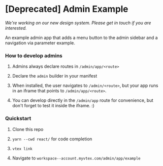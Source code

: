# [Deprecated] Admin Example

_We're working on our new design system. Please get in touch if you are interested._

An example admin app that adds a menu button to the admin sidebar and a navigation via parameter example.

### How to develop admins

1. Admins always declare routes in `/admin/app/<route>`

2. Declare the `admin` builder in your manifest

3. When installed, the user navigates to `/admin/<route>`, but your app runs in an iframe that points to `/admin/app/<route>`.

4. You can develop directly in the `/admin/app` route for convenience, but don't forget to test it inside the iframe. :)

### Quickstart

1. Clone this repo

2. `yarn --cwd react/` for code completion

3. `vtex link`

4. Navigate to `workspace--account.myvtex.com/admin/app/example`
